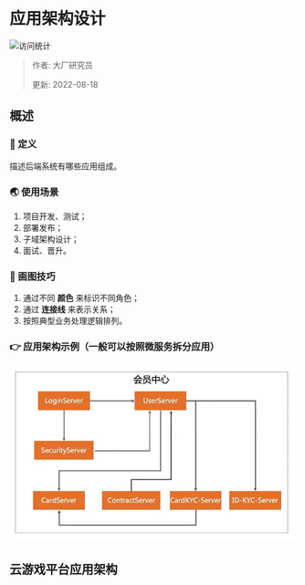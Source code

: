 # 应用架构设计

![访问统计](https://visitor-badge.glitch.me/badge?page_id=senlypan.cloudgaming.03-application-architecture-diagram&left_color=blue&right_color=red)

> 作者: 大厂研究员
>
> 更新: 2022-08-18

## 概述

### 📖 定义

描述后端系统有哪些应用组成。

### 🌏 使用场景

1. 项目开发、测试；
2. 部署发布；
3. 子域架构设计；
4. 面试、晋升。

### 🎨 画图技巧

1. 通过不同 **颜色** 来标识不同角色；
2. 通过 **连接线** 来表示关系；
3. 按照典型业务处理逻辑排列。

### 👉 应用架构示例（一般可以按照微服务拆分应用）

![](../_media/image/03-application-architecture-diagram/demo-001.jpg)

## 云游戏平台应用架构